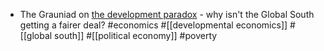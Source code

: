 - The Grauniad on [the development paradox](https://www.theguardian.com/commentisfree/2025/jan/19/the-guardian-view-on-developments-paradox-the-rich-benefit-more-than-the-poor) - why isn't the Global South getting a fairer deal? #economics #[[developmental economics]] #[[global south]] #[[political economy]] #poverty